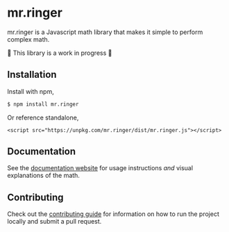 # mr.ringer

mr.ringer is a Javascript math library that makes it simple to perform complex math.

🚧 This library is a work in progress 🚧

## Installation

Install with npm,

```sh
$ npm install mr.ringer
```

Or reference standalone,

```
<script src="https://unpkg.com/mr.ringer/dist/mr.ringer.js"></script>
```

## Documentation

See the [documentation website](https://google.com) for usage instructions _and_ visual explanations of the math.

## Contributing

Check out the [contributing guide](./CONTRIBUTING.md) for information on how to run the project locally and submit a pull request.
